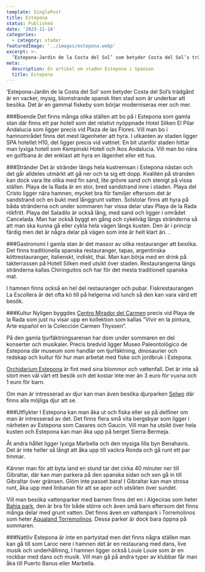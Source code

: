 ```yaml
---
template: SinglePost
title: Estepona
status: Published
date: '2023-11-14'
categories:
  - category: stader
featuredImage: '../images/estepona.webp'
excerpt: >-
  ’Estepona-Jardin de la Costa del Sol’ som betyder Costa del Sol’s trädgård är en vacker, mysig, blomstrande spansk liten stad som är underbar att besöka. 
meta:
  description: En artikel om staden Estepona i Spanien
  title: Estepona
---
```


’Estepona-Jardin de la Costa del Sol’ som betyder Costa del Sol’s trädgård är en vacker, mysig, blomstrande spansk liten stad som är underbar att besöka. Det är en gammal fiskeby som börjar moderniseras mer och mer. 

###Boende
Det finns många olika ställen att bo på i Estepona som gamla stan där finns ett par hotell som det relativt nyöppnade Hotel Silken El Pilar Andalucia som ligger precis vid Plaza de las Flores. Vill man bo i hamnområdet finns det mest lägenheter att hyra. I utkanten av staden ligger SPA hotellet H10, det ligger precis vid vattnet. En bit utanför staden hittar man lyxiga hotell som Kempinski Hotell och Ikos Andalucia. Vill man bo nära en golfbana är det enklast att hyra en lägenhet eller ett hus. 

###Stränder
Det är stränder längs hela kustremsan i Estepona nästan och det går alldeles utmärkt att gå ner och ta sig ett dopp. Kvalitén på stranden kan dock vara lite olika med fin sand, lite grövre sand och stenigt på vissa ställen. Playa de la Rada är en stor, bred sandstrand inne i staden. Playa del Cristo ligger nära hamnen, mycket bra för familjer eftersom det är sandstrand och en bukt med långgrunt vatten. Solstolar finns att hyra på båda stränderna och under sommaren har vissa delar utav Playa de la Rada rökfritt. Playa del Saladilo är också lång, med sand och ligger i området Cancelada.  Man har också byggt en gång och cykelväg längs stränderna så att man ska kunna gå eller cykla hela vägen längs kusten. Den är i princip färdig men det är några delar på vägen som inte är helt klart än. . 

###Gastronomi
I gamla stan är det massor av olika restauranger att besöka. Det finns traditionella spanska restauranger, tapas, argentinska köttrestauranger, italienskt, indiskt, thai. Man kan börja med en drink på takterrassen på Hotell Silken med utsikt över staden. Restaurangerna längs stränderna kallas Chiringuitos och har för det mesta traditionell spanska mat.

I hamnen finns också en hel del restauranger och pubar. Fiskrestaurangen La Escollera är det ofta kö till på helgerna vid lunch så den kan vara värd ett besök. 

###Kultur
Nyligen byggdes [Centro Mirador del Carmen](https://miradordelcarmen.estepona.es/) precis vid Playa de la Rada som just nu visar upp en kollektion som kallas ”Vivir en la pintura, Arte español en la Colección Carmen Thyssen”. 

På den gamla tjurfäktningsarenan har dom under sommaren en del konserter och musikaler. Precis bredvid ligger Museo Paleontológico de Estepona där museum som handlar om tjurfäktning, dinosaurier och redskap och kultur för hur man arbetat med fiske och jordbruk i Estepona. 

[Orchidarium Estepona](https://orchidariumestepona.com/) är fint med sina blommor och vattenfall. Det är inte så stort men väl värt ett besök och det kostar inte mer än 3 euro för vuxna och 1 euro för barn. 

Om man är intresserad av djur kan man även besöka djurparken [Selwo](https://www.selwo.es/flash40?utm_source=googleads&utm_medium=cpc&utm_campaign=es-swa_conv_bra_cpc_alwayson_ticket&utm_content=&gad=1&gclid=CjwKCAiA0syqBhBxEiwAeNx9NxIXjum4L7KvNdpRVcaUXDbaNYGdhyP0Tb-mAvnHrxBDQSKDdvHMRxoCYigQAvD_BwE&gclsrc=aw.ds) där finns alla möjliga djur att se. 


###Utflykter
I Estepona kan man åka ut och fiska eller se på delfiner om man är intresserad av det. Det finns flera små vita bergsbyar som ligger i närheten av Estepona som Casares och Gaucin. Vill man ha utsikt över hela kusten och Estepona kan man åka upp på berget Sierra Bermeja. 

Åt andra hållet ligger lyxiga Marbella och den mysiga lilla byn Benahavis.  Det är inte heller så långt att åka upp till vackra Ronda och gå runt ett par timmar. 

Känner man för att byta land en stund tar det cirka 40 minuter ner till Gibraltar, där kan man parkera på den spanska sidan och sen gå in till Gibraltar över gränsen. Glöm inte passet bara! I Gibraltar kan man strosa runt, åka upp med linbanan för att se apor och utsikten över sundet.

Vill man besöka vattenparker med barnen finns det en i Algeciras som heter [Bahia park](https://www.bahiapark.com/), den är bra för både större och även små barn eftersom det finns många delar med grunt vatten. Det finns även en vattenpark i Torremolinos som heter [Aqualand Torremolinos](https://www.aqualand.es/torremolinos/). Dessa parker är dock bara öppna på sommaren. 


###Nattliv
Estepona är inte en partystad men det finns några ställen man kan gå till som Laroc nere i hamnen det är en restaurang med dans, live musik och underhållning, I hamnen ligger också Louie Louie som är en rockbar med dans och musik. Vill man gå på andra typer av klubbar får man åka till Puerto Banus eller Marbella. 


